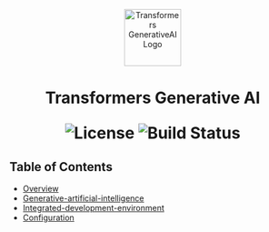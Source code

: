<p align="center">
  <img src="logo.jpg" alt="Transformers GenerativeAI Logo" width="100">
</p>

<h1 align="center"> Transformers Generative AI </h>

<p align="center">
  <img alt="License" src="https://img.shields.io/badge/license-MIT-blue.svg">
  <img alt="Build Status" src="https://img.shields.io/badge/build-passing-teal.svg">
</p>

## Table of Contents

- [Overview](#overview)
- [Generative-artificial-intelligence](#Generative-artificial-intelligence)
- [Integrated-development-environment](#integrated-development-environment)
- [Configuration](#configuration)